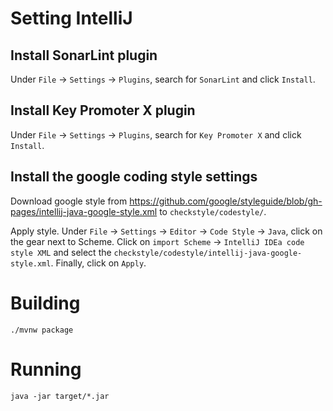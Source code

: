 # Setting IntelliJ

## Install SonarLint plugin

Under `File` -> `Settings` -> `Plugins`, search for `SonarLint` and click `Install`.

## Install Key Promoter X plugin

Under `File` -> `Settings` -> `Plugins`, search for `Key Promoter X` and click `Install`.

## Install the google coding style settings

Download google style
from https://github.com/google/styleguide/blob/gh-pages/intellij-java-google-style.xml
to `checkstyle/codestyle/`.

Apply style. Under `File` -> `Settings` -> `Editor` -> `Code Style` -> `Java`, click on the gear
next
to Scheme. Click on `import Scheme` -> `IntelliJ IDEa code style XML` and select
the `checkstyle/codestyle/intellij-java-google-style.xml`. Finally, click on `Apply`.

# Building

```
./mvnw package
```

# Running

```
java -jar target/*.jar
```